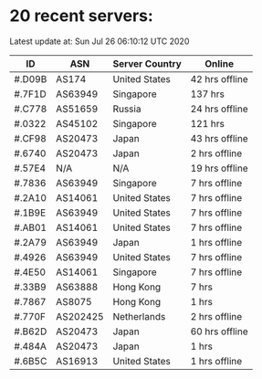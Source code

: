 # 20 recent servers:

Latest update at: Sun Jul 26 06:10:12 UTC 2020

| ID | ASN | Server Country | Online |
| -- | --- | -------------- | ------ |
| #.D09B | AS174 | United States | 42 hrs offline |
| #.7F1D | AS63949 | Singapore | 137 hrs |
| #.C778 | AS51659 | Russia | 24 hrs offline |
| #.0322 | AS45102 | Singapore | 121 hrs |
| #.CF98 | AS20473 | Japan | 43 hrs offline |
| #.6740 | AS20473 | Japan | 2 hrs offline |
| #.57E4 | N/A | N/A | 19 hrs offline |
| #.7836 | AS63949 | Singapore | 7 hrs offline |
| #.2A10 | AS14061 | United States | 7 hrs offline |
| #.1B9E | AS63949 | United States | 7 hrs offline |
| #.AB01 | AS14061 | United States | 7 hrs offline |
| #.2A79 | AS63949 | Japan | 1 hrs offline |
| #.4926 | AS63949 | United States | 7 hrs offline |
| #.4E50 | AS14061 | Singapore | 7 hrs offline |
| #.33B9 | AS63888 | Hong Kong | 7 hrs |
| #.7867 | AS8075 | Hong Kong | 1 hrs |
| #.770F | AS202425 | Netherlands | 2 hrs offline |
| #.B62D | AS20473 | Japan | 60 hrs offline |
| #.484A | AS20473 | Japan | 1 hrs |
| #.6B5C | AS16913 | United States | 1 hrs offline |

